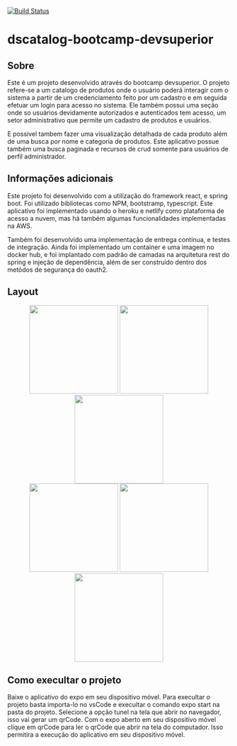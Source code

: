 [![Build Status](https://app.travis-ci.com/charlistonrodrigo/dscatalog-bootcamp-devsuperior.svg?branch=main)](https://app.travis-ci.com/charlistonrodrigo/dscatalog-bootcamp-devsuperior)

# dscatalog-bootcamp-devsuperior

## Sobre

Este é um projeto desenvolvido através do bootcamp devsuperior. O projeto refere-se a um catalogo de produtos onde o usuário poderá interagir com o sistema a partir de 
um credenciamento feito por um cadastro e em seguida efetuar um login para acesso no sistema. Ele também possui uma seção onde so usuários devidamente autorizados e autenticados tem acesso, um setor administrativo que permite um cadastro de produtos e usuários.

E possível tambem fazer uma visualização detalhada de cada produto além de uma busca por nome e categoria de produtos. Este aplicativo possue também uma busca paginada 
e recursos de crud somente para usuários de perfil administrador. 

## Informações adicionais

Este projeto foi desenvolvido com a utilização do framework react, e spring boot. Foi utilizado bibliotecas como NPM, bootstramp, typescript. Este aplicativo foi implementado usando o heroku e netlify como plataforma de acesso a nuvem, mas há também algumas funcionalidades implementadas na AWS. 

Também foi desenvolvido uma implementação de entrega contínua, e testes de integração. Ainda foi implementado um container e uma imagem no docker hub, e foi implantado com padrão de camadas na arquitetura rest do spring e injeção de dependência, além de ser construido dentro dos metódos de segurança do oauth2.
 

## Layout
<p align="center">
  <img width="200" src="assets/CaminhoCerto.png">
  <img width="200" src="assets/Contatos.png">
  <img width="200" src="assets/QRCode.png"><br>
  <img width="200" heigth="200" src="assets/Ligacao.png">
  <img width="200" src="assets/ContatosZap.png">
  <img width="200" src="assets/Localizacao.png">
  
  
</P>

## Como execultar o projeto

Baixe o aplicativo do expo em seu dispositivo móvel. Para execultar o projeto basta importa-lo no vsCode e execultar o comando expo start na pasta do projeto. Selecione a opção tunel na tela que abrir no navegador, isso vai gerar um qrCode. Com o expo aberto em seu dispositivo móvel clique em qrCode para ler o qrCode que abrir na tela do computador.
Isso permitira a execução do aplicativo em seu dispositivo móvel.

